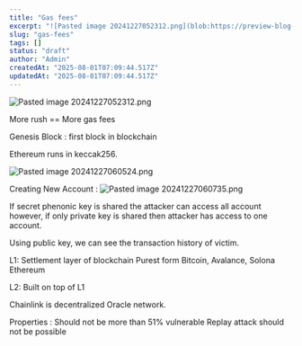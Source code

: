```yaml
---
title: "Gas fees"
excerpt: "![Pasted image 20241227052312.png](blob:https://preview-blog-website-requirements-kzmingxc9cs5lo12glkz.vusercontent.net/0bfc2a27-19bc-40b6-9c7e-a45e7c..."
slug: "gas-fees"
tags: []
status: "draft"
author: "Admin"
createdAt: "2025-08-01T07:09:44.517Z"
updatedAt: "2025-08-01T07:09:44.517Z"
---
```


![Pasted image 20241227052312.png](blob:https://preview-blog-website-requirements-kzmingxc9cs5lo12glkz.vusercontent.net/0bfc2a27-19bc-40b6-9c7e-a45e7cbc0831)


More rush == More gas fees


Genesis Block : first block in blockchain

Ethereum runs in keccak256.

![Pasted image 20241227060524.png](blob:https://preview-blog-website-requirements-kzmingxc9cs5lo12glkz.vusercontent.net/27af9e6b-341a-450e-9b86-97b647cd7940)


Creating New Account :
![Pasted image 20241227060735.png](blob:https://preview-blog-website-requirements-kzmingxc9cs5lo12glkz.vusercontent.net/8405ea05-602d-4175-a6de-cf6cca2badfe)

If secret phenonic key is shared the attacker can access all account however, if only private key is shared then attacker has access to one account.


Using public key, we can see the transaction history of victim.


L1:
Settlement layer of blockchain
Purest form
Bitcoin, Avalance,
Solona
Ethereum

L2:
Built on top of L1

Chainlink is decentralized Oracle network.


Properties :
Should not be more than 51% vulnerable 
Replay attack should not be possible